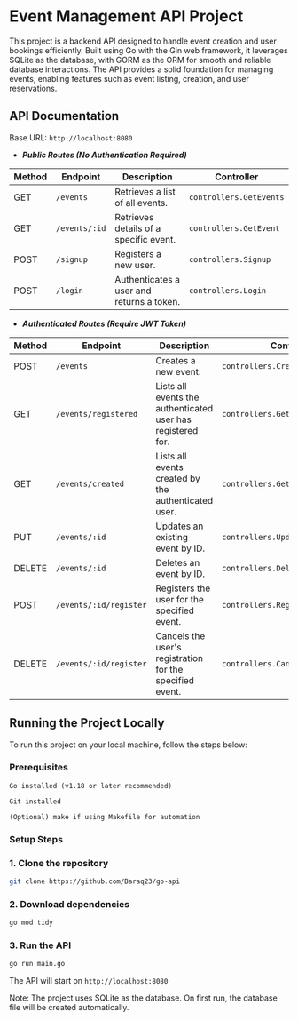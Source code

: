 # Event Management API Project

This project is a backend API designed to handle event creation and user bookings efficiently. Built using Go with the Gin web framework, it leverages SQLite as the database, with GORM as the ORM for smooth and reliable database interactions. The API provides a solid foundation for managing events, enabling features such as event listing, creation, and user reservations.


## API Documentation

Base URL: `http://localhost:8080`



- ***Public Routes (No Authentication Required)***
  
| **Method** | **Endpoint**     | **Description**                                | **Controller**            |
|------------|------------------|------------------------------------------------|---------------------------|
| GET        | `/events`        | Retrieves a list of all events.                | `controllers.GetEvents`   |
| GET        | `/events/:id`    | Retrieves details of a specific event.         | `controllers.GetEvent`    |
| POST       | `/signup`        | Registers a new user.                          | `controllers.Signup`      |
| POST       | `/login`         | Authenticates a user and returns a token.      | `controllers.Login`       |


- ***Authenticated Routes (Require JWT Token)***

| **Method** | **Endpoint**               | **Description**                                                | **Controller**                  |
|------------|----------------------------|----------------------------------------------------------------|---------------------------------|
| POST       | `/events`                  | Creates a new event.                                           | `controllers.CreateEvent`       |
| GET        | `/events/registered`       | Lists all events the authenticated user has registered for.    | `controllers.GetRegisteredEvents` |
| GET        | `/events/created`          | Lists all events created by the authenticated user.            | `controllers.GetCreatedEvents`  |
| PUT        | `/events/:id`              | Updates an existing event by ID.                               | `controllers.UpdateEvent`       |
| DELETE     | `/events/:id`              | Deletes an event by ID.                                        | `controllers.DeleteEvent`       |
| POST       | `/events/:id/register`     | Registers the user for the specified event.                    | `controllers.RegisterForEvent`  |
| DELETE     | `/events/:id/register`     | Cancels the user's registration for the specified event.       | `controllers.CancelRegistration`|




## Running the Project Locally

To run this project on your local machine, follow the steps below:

### Prerequisites

    Go installed (v1.18 or later recommended)

    Git installed

    (Optional) make if using Makefile for automation

### Setup Steps

### 1. Clone the repository
```bash
git clone https://github.com/Baraq23/go-api
```

### 2. Download dependencies
```bash
go mod tidy
```

### 3. Run the API
```bash
go run main.go
```

The API will start on `http://localhost:8080`

Note: The project uses SQLite as the database. On first run, the database file will be created automatically.